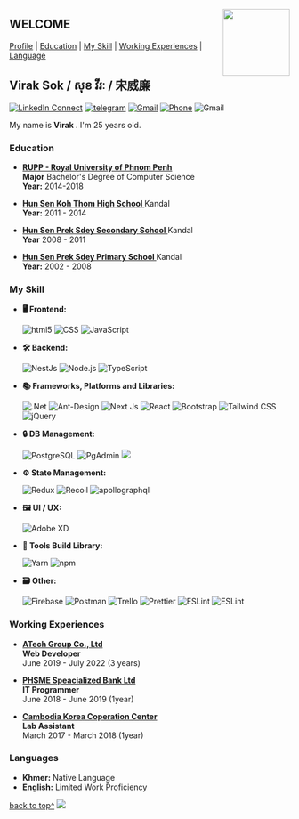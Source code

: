 <!--
if you don't know how to print or save it just use this website 
https://md2pdf.netlify.app/

### Hi there 👋

**rimsila/README.md** is a ✨ _special_ ✨ repository because its `README.md` (this file) appears on your GitHub profile.

Here are some ideas to get you started:

- 🔭 I’m currently working on ...
- 🌱 I’m currently learning ...
- 👯 I’m looking to collaborate on ...
- 🤔 I’m looking for help with ...
- 💬 Ask me about ...
- 📫 How to reach me: ...
- 😄 Pronouns: ...
- ⚡ Fun fact: ...
-->

<a target="_blank" href="https://github.com/viraksok"><img width="120" align="right" src="https://avatars.githubusercontent.com/u/27959565?s=400&u=0b425591b0ba0a0e901dbdfd32fb8ac20c9f8e9b&v=4"></a>

## WELCOME

[Profile](#welcome) | [Education](#education) | [My Skill](#my-skill) | [Working Experiences](#working-experiences) | [Language](#languages)

## Virak Sok / សុខ វីរៈ / 宋威廉 

[![LinkedIn Connect](https://img.shields.io/badge/LinkedIn-0077B5?logo=linkedin&logoColor=white)](https://www.linkedin.com/in/virak-sok-b51017206/)
[![telegram](https://img.shields.io/badge/Telegram-2CA5E0?style=for-the-square&logo=telegram&logoColor=white)](https://t.me/r4kkie_27)
[![Gmail](https://img.shields.io/badge/%20-sokvirak1606@gmail.com-black?color=14171A&labelColor=ef5350&logo=gmail&logoColor=ffffff)](mailto:sokvirak1606@gmail.com?subject=From%20GitHub&cc=sokvirak1606@gmail&body=Hi,%20there.%20Found%20you%20from%20GitHub.)
[![Phone](https://img.shields.io/badge/Phone-+855_966883305-black?color=14171A&labelColor=blue&logoColor=ffffff)](tel:855319465222)
![Gmail](https://img.shields.io/badge/Address-Steung_Meanchey_2,_Khan_Meanchey,_Phnom_Penh,_Cambodia-black?color=14171A&labelColor=ffcc80&logoColor=ffffff)

My name is <b>Virak </b>. I'm 25 years old.

### Education

- <b><a href="http://www.rupp.edu.kh/" target="_blank" > RUPP - Royal University of Phnom Penh
  </a> </b><br>
  <b>Major</b> Bachelor's Degree of Computer Science <br/>
  <b>Year:</b> 2014-2018

- <b><a href="#" target="_blank" > Hun Sen Koh Thom High School
  </a> </b> Kandal<br>
  <b>Year:</b> 2011 - 2014
  
- <b><a href="#" target="_blank" > Hun Sen Prek Sdey Secondary School
  </a> </b> Kandal<br>
  <b>Year</b> 2008 - 2011
  
- <b><a href="#" target="_blank" > Hun Sen Prek Sdey Primary School
  </a> </b> Kandal<br>
  <b>Year:</b> 2002 - 2008


### My Skill

- <b>🖥 Frontend: </b>
  <p>
    <img alt="html5" src="https://img.shields.io/badge/-HTML5-E34F26?style=for-the-square&logo=html5&logoColor=white" />
    <img alt="CSS" src="https://img.shields.io/badge/-CSS3-1572B6?style=for-the-square&logo=CSS3&logoColor=white" />
    <img alt="JavaScript" src="https://img.shields.io/badge/-JavaScript-F7DF1E?style=for-the-square&logo=JavaScript&logoColor=white" />
  <p>
  
- <b>🛠 Backend: </b>
  <p>
    <img alt="NestJs" src="https://img.shields.io/badge/-NestJs-ea2845?style=for-the-square&logo=nestjs&logoColor=white" />
    <img alt="Node.js" src="https://img.shields.io/badge/-Node.js-339933?style=for-the-square&logo=Node.js&logoColor=white" />
    <img alt="TypeScript" src="https://img.shields.io/badge/-TypeScript-007ACC?style=for-the-square&logo=typescript&logoColor=white" />
  <p>
  
- <b> 📚 Frameworks, Platforms and Libraries: </b>
  <p>
    <img alt=".Net" src="https://img.shields.io/badge/.NET-5C2D91?style=for-the-square&logo=.net&logoColor=white" />
    <img alt="Ant-Design" src="https://img.shields.io/badge/-AntDesign-%230170FE?style=for-the-square&logo=ant-design&logoColor=white" />
    <img alt="Next Js" src="https://img.shields.io/badge/Next-black?style=for-the-square&logo=next.js&logoColor=white" />
    <img alt="React" src="https://img.shields.io/badge/react-%2320232a.svg?style=for-the-square&logo=react&logoColor=%2361DAFB" />
    <img alt="Bootstrap" src="https://img.shields.io/badge/-Bootstrap-7952B3?style=for-the-square&logo=Bootstrap&logoColor=white" /> 
    <img alt="Tailwind CSS" src="https://img.shields.io/badge/-TailwindCSS-06B6D4?style=for-the-square&logo=TailwindCSS&logoColor=white" />
    <img alt="jQuery" src="https://img.shields.io/badge/-jQuery-0769AD?style=for-the-square&logo=jQuery&logoColor=white" />
  <p>
  
- <b>🔒 DB Management: </b>
  <p>
    <img alt="PostgreSQL" src="https://img.shields.io/badge/-PostgreSQL-4169E1?style=for-the-square&logo=PostgreSQL&logoColor=white" /> 
    <img alt="PgAdmin" src="https://img.shields.io/badge/-PgAdmin-4169E1?style=for-the-square&logo=PostgreSQL&logoColor=white" /> 
    <img src="https://img.shields.io/badge/Microsoft%20SQL%20Sever-CC2927?style=for-the-square&logo=microsoft%20sql%20server&logoColor=white" />
  <p>
  
- <b>⚙️ State Management: </b>
  <p>
    <img alt="Redux" src="https://img.shields.io/badge/-Redux-764ABC?style=for-the-square&logo=Redux&logoColor=white" />
    <img alt="Recoil" src="https://img.shields.io/badge/-Recoil-f52718?style=for-the-square&logo=recoil&logoColor=white" />
    <img alt="apollographql" src="https://img.shields.io/badge/-apollographql-311C87?style=for-the-square&logo=apollographql&logoColor=white" /> 
  <p>
- <b>🖼 UI / UX: </b>
  <p>
    <img alt="Adobe XD" src="https://img.shields.io/badge/Adobe%20XD-470137?style=for-the-square&logo=Adobe%20XD&logoColor=#FF61F6" /> 
  <p>

- <b>🧰 Tools Build Library: </b>
  <p>
    <img alt="Yarn" src="https://img.shields.io/badge/-Yarn-2C8EBB?style=for-the-square&logo=Yarn&logoColor=white" />
    <img alt="npm" src="https://img.shields.io/badge/NPM-%23000000.svg?style=for-the-square&logo=npm&logoColor=white" />
  <p>
  
 - <b>🗃️ Other: </b>
   <p>
    <img alt="Firebase" src="https://img.shields.io/badge/-Firebase-FFCA28?style=for-the-square&logo=Firebase&logoColor=white" />
    <img alt="Postman" src="https://img.shields.io/badge/-Postman-FF6C37?style=for-the-square&logo=Postman&logoColor=white" /> 
    <img alt="Trello" src="https://img.shields.io/badge/-Trello-0052CC?style=for-the-square&logo=Trello&logoColor=white" />
    <img alt="Prettier" src="https://img.shields.io/badge/-Prettier-F7B93E?style=for-the-square&logo=Prettier&logoColor=white" />
    <img alt="ESLint" src="https://img.shields.io/badge/-ESLint-4B32C3?style=for-the-square&logo=ESLint&logoColor=white" />
    <img alt="ESLint" src="https://img.shields.io/badge/-StyleLint-4B32C3?style=for-the-square&logo=StyleLint&logoColor=white" />
   <p>

### Working Experiences

- <b> <a target="_blank" href="https://www.atech-it.com/" target="_blank" >ATech Group Co., Ltd
  </a></b> <br>
  <b>Web Developer</b>
  <br/>June 2019 - July 2022 (3 years)<br/>
 
- <b> <a target="_blank" href="/" target="_blank" > PHSME Speacialized Bank Ltd
  </a></b> <br>
  <b>IT Programmer</b>
  <br/>June 2018 - June 2019 (1year)
  
- <b> <a target="_blank" href="https://www.ckcc.edu.kh/" target="_blank" >Cambodia Korea Coperation Center
  </a></b> <br>
  <b>Lab Assistant</b>
  <br/>March 2017 - March 2018 (1year)

### Languages

- <b>Khmer:</b> Native Language
- <b>English:</b> Limited Work Proficiency

</p>

[back to top^](#welcome)
![](https://bit.ly/3VhK25o)
